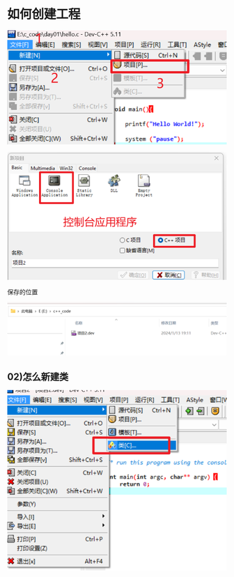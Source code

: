 # 如何创建工程



![image-20240113191042172](01如何创建工程.assets/image-20240113191042172.png)







![image-20240113191130047](01如何创建工程.assets/image-20240113191130047.png)



保存的位置



![image-20240113191220130](01如何创建工程.assets/image-20240113191220130.png)







## 02)怎么新建类

![image-20240113191407948](01如何创建工程.assets/image-20240113191407948.png)